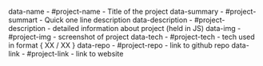 data-name - #project-name - Title of the project
data-summary - #project-summart - Quick one line description
data-description - #project-description - detailed information about project (held in JS)
data-img - #project-img - screenshot of project
data-tech - #project-tech - tech used in format { XX / XX }
data-repo - #project-repo - link to github repo
data-link - #project-link - link to website